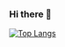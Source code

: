 ### Hi there 👋


[![Top Langs](https://github-readme-stats.vercel.app/api/top-langs/?username=Thomas-MHLam&layout=compact)](https://github.com/Thomas-MHLam/github-readme-stats)
